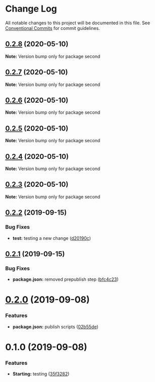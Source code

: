 # Change Log

All notable changes to this project will be documented in this file.
See [Conventional Commits](https://conventionalcommits.org) for commit guidelines.

## [0.2.8](https://github.com/vgrados2/angular-mono/compare/second@0.2.7...second@0.2.8) (2020-05-10)

**Note:** Version bump only for package second





## [0.2.7](https://github.com/vgrados2/angular-mono/compare/second@0.2.6...second@0.2.7) (2020-05-10)

**Note:** Version bump only for package second





## [0.2.6](https://github.com/vgrados2/angular-mono/compare/second@0.2.5...second@0.2.6) (2020-05-10)

**Note:** Version bump only for package second





## [0.2.5](https://github.com/vgrados2/angular-mono/compare/second@0.2.4...second@0.2.5) (2020-05-10)

**Note:** Version bump only for package second





## [0.2.4](https://github.com/vgrados2/angular-mono/compare/second@0.2.3...second@0.2.4) (2020-05-10)

**Note:** Version bump only for package second





## [0.2.3](https://github.com/vgrados2/angular-mono/compare/second@0.2.2...second@0.2.3) (2020-05-10)

**Note:** Version bump only for package second






## [0.2.2](https://github.com/izifortune/angular-mono/compare/second@0.2.1...second@0.2.2) (2019-09-15)


### Bug Fixes

* **test:** testing a new change ([d20190c](https://github.com/izifortune/angular-mono/commit/d20190c))





## [0.2.1](https://github.com/izifortune/angular-mono/compare/second@0.2.0...second@0.2.1) (2019-09-15)


### Bug Fixes

* **package.json:** removed prepublish step ([bfc4c23](https://github.com/izifortune/angular-mono/commit/bfc4c23))





# [0.2.0](https://github.com/izifortune/angular-mono/compare/second@0.1.0...second@0.2.0) (2019-09-08)


### Features

* **package.json:** publish scripts ([02b55de](https://github.com/izifortune/angular-mono/commit/02b55de))





# 0.1.0 (2019-09-08)


### Features

* **Starting:** testing ([35f3282](https://github.com/izifortune/angular-mono/commit/35f3282))
